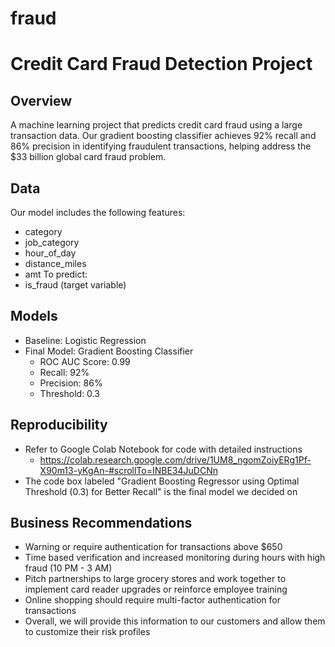 # fraud
# Credit Card Fraud Detection Project

## Overview
A machine learning project that predicts credit card fraud using a large transaction data. Our gradient boosting classifier achieves 92% recall and 86% precision in identifying fraudulent transactions, helping address the $33 billion global card fraud problem.

## Data
Our model includes the following features:
- category
- job_category
- hour_of_day
- distance_miles
- amt
To predict:
- is_fraud (target variable)

## Models
- Baseline: Logistic Regression
- Final Model: Gradient Boosting Classifier
  - ROC AUC Score: 0.99
  - Recall: 92%
  - Precision: 86%
  - Threshold: 0.3
 
## Reproducibility
- Refer to Google Colab Notebook for code with detailed instructions
  - https://colab.research.google.com/drive/1UM8_ngomZoiyERg1Pf-X90m13-yKgAn-#scrollTo=INBE34JuDCNn
- The code box labeled "Gradient Boosting Regressor using Optimal Threshold (0.3) for Better Recall" is the final model we decided on

## Business Recommendations
- Warning or require authentication for transactions above $650
- Time based verification and increased monitoring during hours with high fraud (10 PM - 3 AM)
- Pitch partnerships to large grocery stores and work together to implement card reader upgrades or reinforce employee training
- Online shopping should require multi-factor authentication for transactions
- Overall, we will provide this information to our customers and allow them to customize their risk profiles


